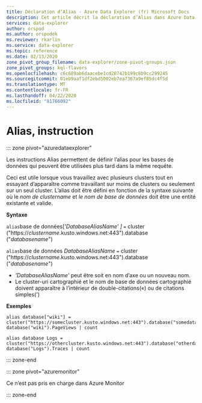 ```yaml
---
title: Déclaration d’Alias - Azure Data Explorer (fr) Microsoft Docs
description: Cet article décrit la déclaration d’Alias dans Azure Data Explorer.
services: data-explorer
author: orspod
ms.author: orspodek
ms.reviewer: rkarlin
ms.service: data-explorer
ms.topic: reference
ms.date: 02/13/2020
zone_pivot_group_filename: data-explorer/zone-pivot-groups.json
zone_pivot_groups: kql-flavors
ms.openlocfilehash: c6c689ab6daacebe1cd20742b199c8b9cc299245
ms.sourcegitcommit: 01eb9aaf1df2ebd5002eb7ea7367a9ef85dc4f5d
ms.translationtype: MT
ms.contentlocale: fr-FR
ms.lasthandoff: 04/22/2020
ms.locfileid: "81766092"
---
```

# <a name="alias-statement"></a>Alias, instruction

::: zone pivot="azuredataexplorer"

Les instructions Alias permettent de définir l’alias pour les bases de données qui peuvent être utilisées plus tard dans la même requête.

Ceci est utile lorsque vous travaillez avec plusieurs clusters tout en essayant d’apparaître comme travaillant sur moins de clusters ou seulement sur un seul cluster.
L’alias doit être défini en fonction de la syntaxe suivante où le *nom de clustername* et *le nom de base de données* doit être une entité existante et valide.

**Syntaxe**

`alias`base de données[*'DatabaseAliasName' ]* `=` cluster ("https://*clustername*.kusto.windows.net:443").database ("*databasename*")

`alias`base de données *DatabaseAliasName* `=` cluster ("https://*clustername*.kusto.windows.net:443").database ("*databasename*")

* *'DatabaseAliasName'* peut être soit en nom d’axe ou un nouveau nom.
* Le cluster-uri cartographié et le nom de base de données cartographié doivent apparaître à l’intérieur de double-citations(«) ou de citations simples(')

**Exemples**

```kusto
alias database["wiki"] = cluster("https://somecluster.kusto.windows.net:443").database("somedatabase");
database("wiki").PageViews | count 
```

```kusto
alias database Logs = cluster("https://othercluster.kusto.windows.net:443").database("otherdatabase");
database("Logs").Traces | count 
```

::: zone-end

::: zone pivot="azuremonitor"

Ce n’est pas pris en charge dans Azure Monitor

::: zone-end
